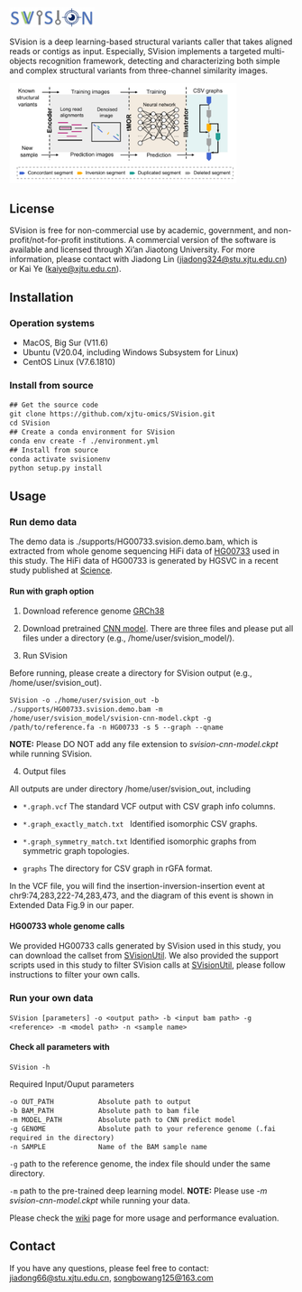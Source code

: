 <div align=left><img width=30% height=30% src="https://github.com/xjtu-omics/SVision/blob/master/supports/svision-logo.png"/></div>


SVision is a deep learning-based structural variants caller that takes aligned reads or contigs as input. 
Especially, SVision implements a targeted multi-objects recognition framework, detecting and characterizing both simple and complex structural variants from three-channel similarity images.

<div align=left><img width=80% height=80% src="https://github.com/xjtu-omics/SVision/blob/master/supports/workflow.png"/></div> 


## License

SVision is free for non-commercial use by academic, government, and non-profit/not-for-profit institutions. A commercial version of the software is available and licensed through Xi’an Jiaotong University. 
For more information, please contact with Jiadong Lin (jiadong324@stu.xjtu.edu.cn) or Kai Ye (kaiye@xjtu.edu.cn).

## Installation


### Operation systems

* MacOS, Big Sur (V11.6)
* Ubuntu (V20.04, including Windows Subsystem for Linux)
* CentOS Linux (V7.6.1810)

### Install from source

```
## Get the source code
git clone https://github.com/xjtu-omics/SVision.git
cd SVision
## Create a conda environment for SVision
conda env create -f ./environment.yml 
## Install from source
conda activate svisionenv
python setup.py install
```

## Usage

### Run demo data

The demo data is ./supports/HG00733.svision.demo.bam, which is extracted from whole genome sequencing HiFi 
data of [HG00733](http://ftp.1000genomes.ebi.ac.uk/vol1/ftp/data_collections/HGSVC2/working/20190925_PUR_PacBio_HiFi/) used in this study. 
The HiFi data of HG00733 is generated by HGSVC in a recent study published at [Science](https://www.science.org/doi/10.1126/science.abf7117?url_ver=Z39.88-2003&rfr_id=ori:rid:crossref.org&rfr_dat=cr_pub%20%200pubmed).

#### Run with graph option

1. Download reference genome [GRCh38](https://drive.google.com/file/d/10q3hEroEpGw_wqv3qvg9omF4w2kPqDm9/view?usp=sharing)

2. Download pretrained [CNN model](https://drive.google.com/drive/folders/1j74IN6kPKEx9hy3aENx3zHYPUnyYWGvj?usp=sharing). 
   There are three files and please put all files under a directory (e.g., /home/user/svision_model/).

3. Run SVision

Before running, please create a directory for SVision output (e.g., /home/user/svision_out).

```
SVision -o ./home/user/svision_out -b ./supports/HG00733.svision.demo.bam -m /home/user/svision_model/svision-cnn-model.ckpt -g /path/to/reference.fa -n HG00733 -s 5 --graph --qname
```

**NOTE:** Please DO NOT add any file extension to *svision-cnn-model.ckpt* while running SVision.

4. Output files

All outputs are under directory /home/user/svision_out, including

* ``` *.graph.vcf ``` The standard VCF output with CSV graph info columns.

* ```*.graph_exactly_match.txt ``` Identified isomorphic CSV graphs.

* ```*.graph_symmetry_match.txt``` Identified isomorphic graphs from symmetric graph topologies.

* ```graphs``` The directory for CSV graph in rGFA format.

In the VCF file, you will find the insertion-inversion-insertion event at chr9:74,283,222-74,283,473, and the diagram of this event is shown in Extended Data Fig.9 in our paper.

#### HG00733 whole genome calls

We provided HG00733 calls generated by SVision used in this study, you can download the callset from [SVisionUtil](https://github.com/jiadong324/SVisionUtils). 
We also provided the support scripts used in this study to filter SVision calls at [SVisionUtil](https://github.com/jiadong324/SVisionUtils), please follow instructions to filter your own calls.

### Run your own data

```
SVision [parameters] -o <output path> -b <input bam path> -g <reference> -m <model path> -n <sample name>
```

#### Check all parameters with

```
SVision -h
```

Required Input/Ouput parameters

```
-o OUT_PATH           Absolute path to output
-b BAM_PATH           Absolute path to bam file
-m MODEL_PATH         Absolute path to CNN predict model
-g GENOME             Absolute path to your reference genome (.fai required in the directory)
-n SAMPLE             Name of the BAM sample name
```

```-g``` path to the reference genome, the index file should under the same directory.

```-m``` path to the pre-trained deep learning model. **NOTE:** Please use *-m svision-cnn-model.ckpt* while running your data.

Please check the [wiki](https://github.com/xjtu-omics/SVision/wiki) page for more usage and performance evaluation.

## Contact
If you have any questions, please feel free to contact: jiadong66@stu.xjtu.edu.cn, songbowang125@163.com
